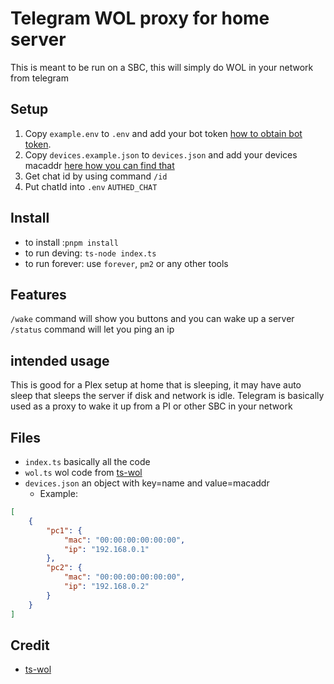 # Telegram WOL proxy for home server

This is meant to be run on a SBC, this will simply do WOL in your network from telegram

## Setup

1. Copy `example.env` to `.env` and add your bot token [how to obtain bot token](https://core.telegram.org/bots/tutorial).
2. Copy `devices.example.json` to `devices.json` and add your devices macaddr [here how you can find that](https://itssc.rpi.edu/hc/en-us/articles/360001995831-How-to-find-your-MAC-Address-for-MacOS-Linux-Windows)
3. Get chat id by using command `/id`
4. Put chatId into `.env` `AUTHED_CHAT`

## Install

 - to install :`pnpm install`
 - to run deving: `ts-node index.ts`
 - to run forever: use `forever`, `pm2` or any other tools
 
## Features

`/wake` command will show you buttons and you can wake up a server
`/status` command will let you ping an ip

## intended usage

This is good for a Plex setup at home that is sleeping, it may have auto sleep that sleeps the server if disk and network is idle. Telegram is basically used as a proxy to wake it up from a PI or other SBC in your network

## Files

- `index.ts` basically all the code
- `wol.ts` wol code from [ts-wol](https://www.npmjs.com/package/ts-wol)
- `devices.json` an object with key=name and value=macaddr
    - Example: 
```JSON
[
    {
        "pc1": {
            "mac": "00:00:00:00:00:00",
            "ip": "192.168.0.1"
        },
        "pc2": {
            "mac": "00:00:00:00:00:00",
            "ip": "192.168.0.2"
        }
    }
]
```

## Credit

- [ts-wol](https://www.npmjs.com/package/ts-wol)